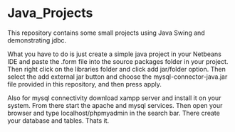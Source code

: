 # Java_Projects
This repository contains some small projects using Java Swing and demonstrating jdbc.

What you have to do is just create a simple java project in your Netbeans IDE and paste the .form file into the source packages folder in your project. Then right click on the libraries folder and click add jar/folder option. Then select the add external jar button and choose the mysql-connector-java.jar file provided in this repository, and then press apply.

Also for mysql connectivity download xampp server and install it on your system. From there start the apache and mysql services. Then open your browser and type localhost/phpmyadmin in the search bar. There create your database and tables. Thats it.
